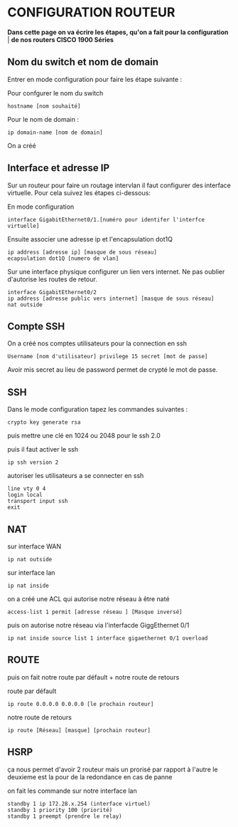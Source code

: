 # CONFIGURATION ROUTEUR 
**Dans cette page on va écrire les étapes, qu'on a fait pour la configuration** |
**de nos routers CISCO 1900 Séries**

## Nom du switch et nom de domain

Entrer en mode configuration pour faire les étape suivante :

Pour confgurer le nom du switch
```
hostname [nom souhaité]
```
Pour le nom de domain :
```
ip domain-name [nom de domain]
```
On a créé
## Interface et adresse IP
Sur un routeur pour faire un routage intervlan il faut configurer des interface virtuelle. Pour cela suivez les étapes ci-dessous:

En mode configuration 
```
interface GigabitEthernet0/1.[numéro pour identifer l'interfce virtuelle]
```
Ensuite associer une adresse ip et l'encapsulation dot1Q
```
ip address [adresse ip] [masque de sous réseau]
ecapsulation dot1Q [numero de vlan]
```

Sur une interface physique configurer un lien vers internet. Ne pas oublier d'autorise les routes de retour.
```
interface GigabitEthernet0/2
ip address [adresse public vers internet] [masque de sous réseau]
nat outside
```
## Compte SSH 

On a créé nos comptes utilisateurs pour la connection en ssh 

```
Username [nom d'utilisateur] privilege 15 secret [mot de passe]
```
Avoir mis secret au lieu de password permet de crypté le mot de passe.

## SSH
Dans le mode configuration tapez les commandes suivantes :

```
crypto key generate rsa
```
puis mettre une clé en 1024 ou 2048 pour le ssh 2.0 

puis il faut activer le ssh 

```
ip ssh version 2
```
autoriser les utilisateurs a se connecter en ssh

```
line vty 0 4
login local
transport input ssh
exit
```

## NAT
sur interface WAN 
```
ip nat outside
```
sur interface lan
```
ip nat inside
```
on a créé une ACL qui autorise notre réseau à être naté

```
access-list 1 permit [adresse réseau ] [Masque inversé]
```
puis on autorise notre réseau via l'interfacde GiggEthernet 0/1
```
ip nat inside source list 1 interface gigaethernet 0/1 overload
```
## ROUTE
puis on fait notre route par défault + notre route de retours 

route par défault
```
ip route 0.0.0.0 0.0.0.0 [le prochain routeur]
```
notre route de retours 
```
ip route [Réseau] [masque] [prochain routeur]
```
## HSRP
ça nous permet d'avoir 2 routeur mais un prorisé par rapport à l'autre
le deuxieme est la pour de la redondance en cas de panne

on fait les commande sur notre interface lan 
``` 
standby 1 ip 172.28.x.254 (interface virtuel)
standby 1 priority 100 (priorité)
standby 1 preempt (prendre le relay)
```

